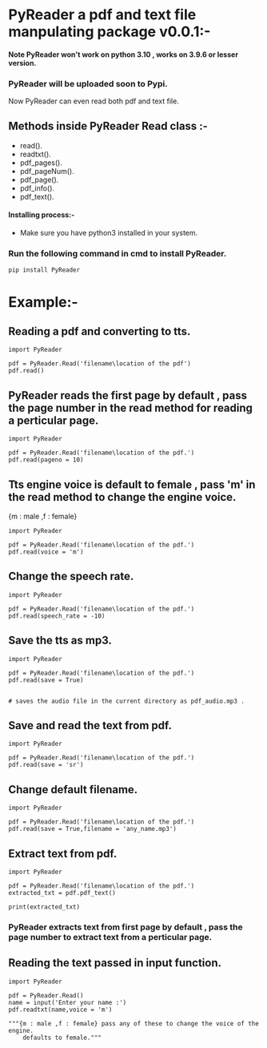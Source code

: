 # PyReader a pdf and text file manpulating package v0.0.1:-
#### Note PyReader won't work on python 3.10 , works on 3.9.6 or lesser version.
### PyReader will be uploaded soon to Pypi.

Now PyReader can even read both pdf and text file.

## Methods inside PyReader Read class :-

* read().
* readtxt().
* pdf_pages().
* pdf_pageNum().
* pdf_page().
* pdf_info().
* pdf_text().



#### Installing process:-

* Make sure you have python3 installed in your system.

### Run the following command in cmd to install PyReader.

    
    pip install PyReader


# Example:-

## Reading a pdf and converting to tts.

    import PyReader

    pdf = PyReader.Read('filename\location of the pdf')
    pdf.read()

## PyReader reads the first page by default , pass the page number in the read method for reading a perticular page.

    import PyReader

    pdf = PyReader.Read('filename\location of the pdf.')
    pdf.read(pageno = 10)

## Tts engine voice is default to female , pass 'm' in the read method to change the engine voice.
{m : male ,f : female}

    import PyReader

    pdf = PyReader.Read('filename\location of the pdf.')
    pdf.read(voice = 'm')

## Change the speech rate.

    import PyReader
        
    pdf = PyReader.Read('filename\location of the pdf.')
    pdf.read(speech_rate = -10)

## Save the tts as mp3.

    import PyReader

    pdf = PyReader.Read('filename\location of the pdf.')
    pdf.read(save = True)


    # saves the audio file in the current directory as pdf_audio.mp3 .


## Save and read the text from pdf.

    import PyReader

    pdf = PyReader.Read('filename\location of the pdf.')
    pdf.read(save = 'sr')


## Change default filename.

    import PyReader

    pdf = PyReader.Read('filename\location of the pdf.')
    pdf.read(save = True,filename = 'any_name.mp3')

## Extract text from pdf.

    import PyReader

    pdf = PyReader.Read('filename\location of the pdf.')
    extracted_txt = pdf.pdf_text()

    print(extracted_txt)

### PyReader extracts text from first page by default , pass the page number to extract text from a perticular page.

## Reading the text  passed in input function.

    import PyReader

    pdf = PyReader.Read()
    name = input('Enter your name :')
    pdf.readtxt(name,voice = 'm')

    """{m : male ,f : female} pass any of these to change the voice of the engine.
        defaults to female."""
